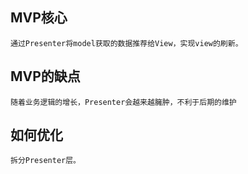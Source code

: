 ## MVP核心
    通过Presenter将model获取的数据推荐给View，实现view的刷新。
## MVP的缺点
    随着业务逻辑的增长，Presenter会越来越臃肿，不利于后期的维护
## 如何优化
    拆分Presenter层。
